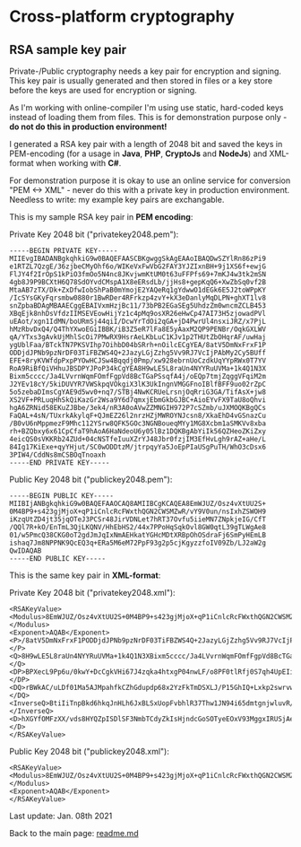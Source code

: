 # Cross-platform cryptography

## RSA sample key pair

Private-/Public cryptography needs a key pair for encryption and signing. This key pair is usually generated and then stored in files or a key store before the keys are used for encryption or signing.

As I'm working with online-compiler I'm using use static, hard-coded keys instead of loading them from files. This is for demonstration purpose only - **do not do this in production environment!**

I generated a RSA key pair with a length of 2048 bit and saved the keys in PEM-encoding (for a usage in **Java**, **PHP**, **CryptoJs** and **NodeJs**) and XML-format when working with **C#**.

For demonstration purpose it is okay to use an online service for conversion "PEM <-> XML" - never do this with a private key in production environment. Needless to write: my example key pairs are exchangable.

This is my sample RSA key pair in **PEM encoding**:

Private Key 2048 bit ("privatekey2048.pem"):

```plaintext
-----BEGIN PRIVATE KEY-----
MIIEvgIBADANBgkqhkiG9w0BAQEFAASCBKgwggSkAgEAAoIBAQDwSZYlRn86zPi9
e1RTZL7QzgE/36zjbeCMyOhf6o/WIKeVxFwVbG2FAY3YJZIxnBH+9j1XS6f+ewjG
FlJY4f2IrOpS1kPiO3fmOo5N4nc8JKvjwmKtUM0t63uFFPfs69+7mKJ4w3tk2mSN
4gb8J9P9BCXtH6Q78SdOYvdCMspA1X8eERsdLb/jjHs8+gepKqQ6+XwZbSq0vf2B
MtaAB7zTX/Dk+ZxDfwIobShPaB0mYmojE2YAQeRq1gYdwwO1dEGk6E5J2toWPpKY
/IcSYsGKyFqrsmbw0880r1BwRDer4RFrkzp4zvY+kX3eDanlyMqDLPN+ghXT1lv8
snZpbaBDAgMBAAECggEBAIVxmHzjBc11/73bPB2EGaSEg5UhdzZm0wncmZCLB453
XBqEjk8nhDsVfdzIIMSEVEowHijYz1c4pMq9osXR26eHwCp47AI73H5zjowadPVl
uEAot/xgn1IdMN/boURmSj44qiI/DcwYrTdOi2qGA+jD4PwrUl4nsxiJRZ/x7PjL
hMzRbvDxQ4/Q4ThYXwoEGiIBBK/iB3Z5eR7lFa8E5yAaxM2QP9PENBr/OqkGXLWV
qA/YTxs3gAvkUjMhlScOi7PMwRX9HsrAeLKbLuC1KJv1p2THUtZbOHqrAF/uwHaj
ygUblFaa/BTckTN7PKSVIhp7OihbD04bSRrh+nOilcECgYEA/8atV5DmNxFrxF1P
ODDjdJPNb9pzNrDF03TiFBZWS4Q+2JazyLGjZzhg5Vv9RJ7VcIjPAbMy2Cy5BUff
EFE+8ryKVWfdpPxpPYOwHCJSw4Bqqdj0Pmp/xw928ebrnUoCzdkUqYYpRWx0T7YV
RoA9RiBfQiVHhuJBSDPYJPoP34kCgYEA8H9wLE5L8raUn4NYYRuUVMa+1k4Q1N3X
Bixm5cccc/Ja4LVvrnWqmFOmfFgpVd8BcTGaPSsqfA4j/oEQp7tmjZqggVFqiM2m
J2YEv18cY/5kiDUVYR7VWSkpqVOkgiX3lK3UkIngnVMGGFnoIBlfBFF9uo02rZpC
5o5zebaDImsCgYAE9d5wv0+nq7/STBj4NwKCRUeLrsnjOqRriG3GA/TifAsX+jw8
XS2VF+PRLuqHhSkQiKazGr2Wsa9Y6d7qmxjEbmGkbGJBC+AioEYvFX9TaU8oQhvi
hgA6ZRNid58EKuZJBbe/3ek4/nR3A0oAVwZZMNGIH972P7cSZmb/uJXMOQKBgQCs
FaQAL+4sN/TUxrkAkylqF+QJmEZ26l2nrzHZjMWROYNJcsn8/XkaEhD4vGSnazCu
/B0vU6nMppmezF9Mhc112YSrw8QFK5GOc3NGNBoueqMYy1MG8Xcbm1aSMKVv8xba
rh+BZQbxy6x61CpCfaT9hAoA6HaNdeoU6y05lBz1DQKBgAbYiIk56QZHeoZKiZxy
4eicQS0sVKKRb24ZUd+04cNSTfeIuuXZrYJ48Jbr0fzjIM3EfHvLgh9rAZ+aHe/L
84Ig17KiExe+qyYHjut/SC0wODDtzM/jtrpqyYa5JoEpPIaUSgPuTH/WhO3cDsx6
3PIW4/CddNs8mCSBOqTnoaxh
-----END PRIVATE KEY-----
```


Public Key 2048 bit ("publickey2048.pem"):

```plaintext
-----BEGIN PUBLIC KEY-----
MIIBIjANBgkqhkiG9w0BAQEFAAOCAQ8AMIIBCgKCAQEA8EmWJUZ/Osz4vXtUU2S+
0M4BP9+s423gjMjoX+qP1iCnlcRcFWxthQGN2CWSMZwR/vY9V0un/nsIxhZSWOH9
iKzqUtZD4jt35jqOTeJ3PCSr48JirVDNLet7hRT37Ovfu5iieMN7ZNpkjeIG/CfT
/QQl7R+kO/EnTmL3QjLKQNV/HhEbHS2/44x7PPoHqSqkOvl8GW0qtL39gTLWgAe8
01/w5PmcQ38CKG0oT2gdJmJqIxNmAEHkatYGHcMDtXRBpOhOSdraFj6SmPyHEmLB
ishaq7Jm8NPPNK9QcEQ3q+ERa5M6eM72PpF93g2p5cjKgyzzfoIV09Zb/LJ2aW2g
QwIDAQAB
-----END PUBLIC KEY-----
```

This is the same key pair in **XML-format**:

Private Key 2048 bit ("privatekey2048.xml"):

```plaintext
<RSAKeyValue>
<Modulus>8EmWJUZ/Osz4vXtUU2S+0M4BP9+s423gjMjoX+qP1iCnlcRcFWxthQGN2CWSMZwR/vY9V0un/nsIxhZSWOH9iKzqUtZD4jt35jqOTeJ3PCSr48JirVDNLet7hRT37Ovfu5iieMN7ZNpkjeIG/CfT/QQl7R+kO/EnTmL3QjLKQNV/HhEbHS2/44x7PPoHqSqkOvl8GW0qtL39gTLWgAe801/w5PmcQ38CKG0oT2gdJmJqIxNmAEHkatYGHcMDtXRBpOhOSdraFj6SmPyHEmLBishaq7Jm8NPPNK9QcEQ3q+ERa5M6eM72PpF93g2p5cjKgyzzfoIV09Zb/LJ2aW2gQw==</Modulus>
<Exponent>AQAB</Exponent>
<P>/8atV5DmNxFrxF1PODDjdJPNb9pzNrDF03TiFBZWS4Q+2JazyLGjZzhg5Vv9RJ7VcIjPAbMy2Cy5BUffEFE+8ryKVWfdpPxpPYOwHCJSw4Bqqdj0Pmp/xw928ebrnUoCzdkUqYYpRWx0T7YVRoA9RiBfQiVHhuJBSDPYJPoP34k=</P>
<Q>8H9wLE5L8raUn4NYYRuUVMa+1k4Q1N3XBixm5cccc/Ja4LVvrnWqmFOmfFgpVd8BcTGaPSsqfA4j/oEQp7tmjZqggVFqiM2mJ2YEv18cY/5kiDUVYR7VWSkpqVOkgiX3lK3UkIngnVMGGFnoIBlfBFF9uo02rZpC5o5zebaDIms=</Q>
<DP>BPXecL9Pp6u/0kwY+DcCgkVHi67J4zqka4htxgP04nwLF/o8PF0tlRfj0S7qh4UpEIimsxq9lrGvWOne6psYxG5hpGxiQQvgIqBGLxV/U2lPKEIb4oYAOmUTYnefBCrmSQW3v93pOP50dwNKAFcGWTDRiB/e9j+3EmZm/7iVzDk=</DP>
<DQ>rBWkAC/uLDf01Ma5AJMpahfkCZhGdupdp68x2YzFkTmDSXLJ/P15GhIQ+Lxkp2swrvwdL1OpzKaZnsxfTIXNddmEq8PEBSuRjnNzRjQaLnqjGMtTBvF3G5tWkjClb/MW2q4fgWUG8cusetQqQn2k/YQKAOh2jXXqFOstOZQc9Q0=</DQ>
<InverseQ>BtiIiTnpBkd6hkqJnHLh6JxBLSxUopFvbhlR37Thw1JN94i65dmtgnjwluvR/OMgzcR8e8uCH2sBn5od78vzgiDXsqITF76rJgeO639ILTA4MO3Mz+O2umrJhrkmgSk8hpRKA+5Mf9aE7dwOzHrc8hbj8J102zyYJIE6pOehrGE=</InverseQ>
<D>hXGYfOMFzXX/vds8HYQZpISDlSF3NmbTCdyZkIsHjndcGoSOTyeEOxV93MggxIRUSjAeKNjPVzikyr2ixdHbp4fAKnjsAjvcfnOOjBp09WW4QCi3/GCfUh0w39uhRGZKPjiqIj8NzBitN06LaoYD6MPg/CtSXiezGIlFn/Hs+MuEzNFu8PFDj9DhOFhfCgQaIgEEr+IHdnl5HuUVrwTnIBrEzZA/08Q0Gv86qQZctZWoD9hPGzeAC+RSMyGVJw6Ls8zBFf0eysB4spsu4LUom/WnZMdS1ls4eqsAX+7AdqPKBRuUVpr8FNyRM3s8pJUiGns6KFsPThtJGuH6c6KVwQ==</D>
</RSAKeyValue>
```

Public Key 2048 bit ("publickey2048.xml"):

```plaintext
<RSAKeyValue>
<Modulus>8EmWJUZ/Osz4vXtUU2S+0M4BP9+s423gjMjoX+qP1iCnlcRcFWxthQGN2CWSMZwR/vY9V0un/nsIxhZSWOH9iKzqUtZD4jt35jqOTeJ3PCSr48JirVDNLet7hRT37Ovfu5iieMN7ZNpkjeIG/CfT/QQl7R+kO/EnTmL3QjLKQNV/HhEbHS2/44x7PPoHqSqkOvl8GW0qtL39gTLWgAe801/w5PmcQ38CKG0oT2gdJmJqIxNmAEHkatYGHcMDtXRBpOhOSdraFj6SmPyHEmLBishaq7Jm8NPPNK9QcEQ3q+ERa5M6eM72PpF93g2p5cjKgyzzfoIV09Zb/LJ2aW2gQw==</Modulus>
<Exponent>AQAB</Exponent>
</RSAKeyValue>
```

Last update: Jan. 08th 2021

Back to the main page: [readme.md](../readme.md)